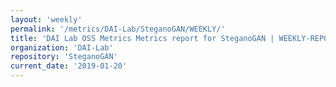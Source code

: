 ```yaml
---
layout: 'weekly'
permalink: '/metrics/DAI-Lab/SteganoGAN/WEEKLY/'
title: 'DAI Lab OSS Metrics Metrics report for SteganoGAN | WEEKLY-REPORT-2019-01-20'
organization: 'DAI-Lab'
repository: 'SteganoGAN'
current_date: '2019-01-20'
---
```

